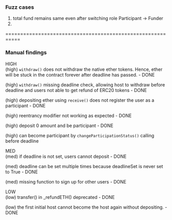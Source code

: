 ### Fuzz cases
1. total fund remains same even after switching role Participant -> Funder
2. 


===========================================================
### Manual findings
HIGH  
(high) `withdraw()` does not withdraw the native ether tokens. Hence, ether will be stuck in the contract forever after deadline has passed. - DONE

(high) `withdraw()` missing deadline check, allowing host to withdraw before deadline and users not able to get refund of ERC20 tokens - DONE

(high) depositing ether using `receive()` does not register the user as a participant - DONE

(high) reentrancy modifier not working as expected - DONE

(high) deposit 0 amount and be participant - DONE

(high) can become participant by `changeParticipationStatus()` calling before deadline

MED  
(med) if deadline is not set, users cannot deposit - DONE

(med) deadline can be set multiple times because deadlineSet is never set to True - DONE

(med) missing function to sign up for other users - DONE

LOW  
(low) transfer() in _refundETH() deprecated - DONE

(low) the first initial host cannot become the host again without depositing. - DONE






